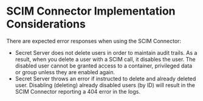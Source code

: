 [title]: # (Implementation Considerations)
[tags]: # (minimum)
[priority]: # (105)
# SCIM Connector Implementation Considerations

There are expected error responses when using the SCIM Connector:

* Secret Server does not delete users in order to maintain audit trails. As a result, when you delete a user with a SCIM call, it disables the user. The disabled user cannot be granted access to a container, privileged data or group unless they are enabled again.
* Secret Server throws an error if instructed to delete and already deleted user. Disabling (deleting) already disabled users (by ID) will result in the SCIM Connector reporting a 404 error in the logs.
